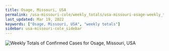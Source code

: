 ```yaml
---
title: Osage, Missouri, USA
permalink: /usa-missouri-cole/weekly_totals/usa-missouri-osage-weekly_totals.html
last_updated: Mar 19, 2022
keywords: ["Osage, Missouri, USA", "weekly totals"]
sidebar: usa-missouri-cole_sidebar
---
```


![Weekly Totals of Confirmed Cases for Osage, Missouri, USA](/covid_tracker/images/graphs/usa-missouri-osage-weekly_totals_graph.png)
